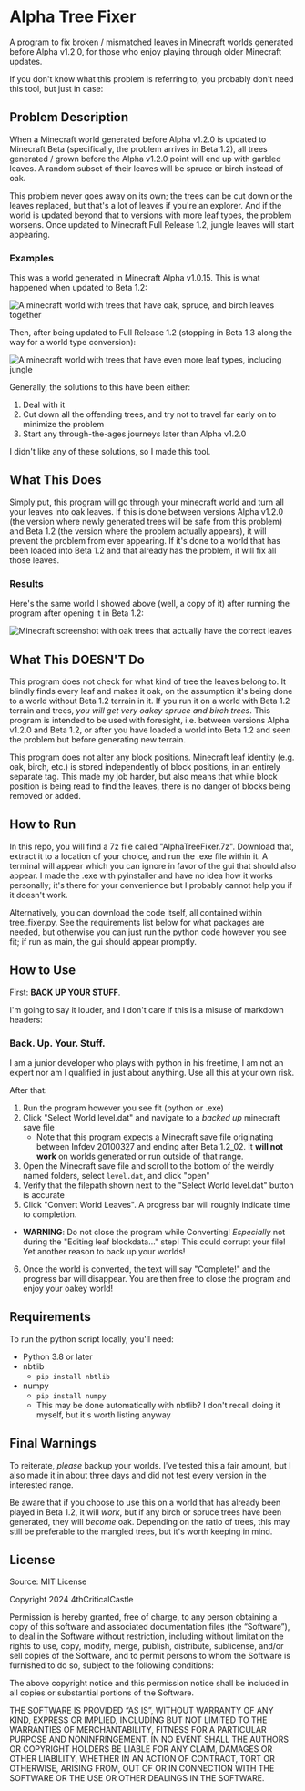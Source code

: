 # Alpha Tree Fixer

A program to fix broken / mismatched leaves in Minecraft worlds generated before Alpha v1.2.0, for those who enjoy playing through older Minecraft updates.

If you don't know what this problem is referring to, you probably don't need this tool, but just in case:

## Problem Description

When a Minecraft world generated before Alpha v1.2.0 is updated to Minecraft Beta (specifically, the problem arrives in Beta 1.2), all trees generated / grown before the Alpha v1.2.0 point will end up with garbled leaves. A random subset of their leaves will be spruce or birch instead of oak.

This problem never goes away on its own; the trees can be cut down or the leaves replaced, but that's a lot of leaves if you're an explorer. And if the world is updated beyond that to versions with more leaf types, the problem worsens. Once updated to Minecraft Full Release 1.2, jungle leaves will start appearing.

### Examples

This was a world generated in Minecraft Alpha v1.0.15. This is what happened when updated to Beta 1.2:

![A minecraft world with trees that have oak, spruce, and birch leaves together](./readme_imgs/Beta1.2.png)

Then, after being updated to Full Release 1.2 (stopping in Beta 1.3 along the way for a world type conversion):

![A minecraft world with trees that have even more leaf types, including jungle](./readme_imgs/FR1.2.png)


Generally, the solutions to this have been either:

1. Deal with it
2. Cut down all the offending trees, and try not to travel far early on to minimize the problem
3. Start any through-the-ages journeys later than Alpha v1.2.0

I didn't like any of these solutions, so I made this tool.

## What This Does

Simply put, this program will go through your minecraft world and turn all your leaves into oak leaves. If this is done between versions Alpha v1.2.0 (the version where newly generated trees will be safe from this problem) and Beta 1.2 (the version where the problem actually appears), it will prevent the problem from ever appearing. If it's done to a world that has been loaded into Beta 1.2 and that already has the problem, it will fix all those leaves.

### Results

Here's the same world I showed above (well, a copy of it) after running the program after opening it in Beta 1.2:

![Minecraft screenshot with oak trees that actually have the correct leaves](./readme_imgs/Beta1.2Fixed.png)

## What This DOESN'T Do

This program does not check for what kind of tree the leaves belong to. It blindly finds every leaf and makes it oak, on the assumption it's being done to a world without Beta 1.2 terrain in it. If you run it on a world with Beta 1.2 terrain and trees, *you will get very oakey spruce and birch trees*. This program is intended to be used with foresight, i.e. between versions Alpha v1.2.0 and Beta 1.2, or after you have loaded a world into Beta 1.2 and seen the problem but before generating new terrain.

This program does not alter any block positions. Minecraft leaf identity (e.g. oak, birch, etc.) is stored independently of block positions, in an entirely separate tag. This made my job harder, but also means that while block position is being read to find the leaves, there is no danger of blocks being removed or added. 

## How to Run

In this repo, you will find a 7z file called "AlphaTreeFixer.7z". Download that, extract it to a location of your choice, and run the .exe file within it. A terminal will appear which you can ignore in favor of the gui that should also appear. I made the .exe with pyinstaller and have no idea how it works personally; it's there for your convenience but I probably cannot help you if it doesn't work.

Alternatively, you can download the code itself, all contained within tree_fixer.py. See the requirements list below for what packages are needed, but otherwise you can just run the python code however you see fit; if run as main, the gui should appear promptly.

## How to Use

First: **BACK UP YOUR STUFF**.

I'm going to say it louder, and I don't care if this is a misuse of markdown headers:

### Back. Up. Your. Stuff.

I am a junior developer who plays with python in his freetime, I am not an expert nor am I qualified in just about anything. Use all this at your own risk.

After that:

1. Run the program however you see fit (python or .exe)
2. Click "Select World level.dat" and navigate to a *backed up* minecraft save file
    - Note that this program expects a Minecraft save file originating between Infdev 20100327 and ending after Beta 1.2_02. It **will not work** on worlds generated or run outside of that range.
3. Open the Minecraft save file and scroll to the bottom of the weirdly named folders, select `level.dat`, and click "open"
4. Verify that the filepath shown next to the "Select World level.dat" button is accurate
5. Click "Convert World Leaves". A progress bar will roughly indicate time to completion.
  - **WARNING**: Do not close the program while Converting! *Especially* not during the "Editing leaf blockdata..." step! This could corrupt your file! Yet another reason to back up your worlds!
6. Once the world is converted, the text will say "Complete!" and the progress bar will disappear. You are then free to close the program and enjoy your oakey world!

## Requirements
To run the python script locally, you'll need:
- Python 3.8 or later
- nbtlib 
  - `pip install nbtlib`
- numpy
  - `pip install numpy`
  - This may be done automatically with nbtlib? I don't recall doing it myself, but it's worth listing anyway

## Final Warnings
To reiterate, *please* backup your worlds. I've tested this a fair amount, but I also made it in about three days and did not test every version in the interested range. 

Be aware that if you choose to use this on a world that has already been played in Beta 1.2, it will *work*, but if any birch or spruce trees have been generated, they will *become* oak. Depending on the ratio of trees, this may still be preferable to the mangled trees, but it's worth keeping in mind.

## License
Source: MIT License

Copyright 2024 4thCriticalCastle

Permission is hereby granted, free of charge, to any person obtaining a copy of this software and associated documentation files (the “Software”), to deal in the Software without restriction, including without limitation the rights to use, copy, modify, merge, publish, distribute, sublicense, and/or sell copies of the Software, and to permit persons to whom the Software is furnished to do so, subject to the following conditions:

The above copyright notice and this permission notice shall be included in all copies or substantial portions of the Software.

THE SOFTWARE IS PROVIDED “AS IS”, WITHOUT WARRANTY OF ANY KIND, EXPRESS OR IMPLIED, INCLUDING BUT NOT LIMITED TO THE WARRANTIES OF MERCHANTABILITY, FITNESS FOR A PARTICULAR PURPOSE AND NONINFRINGEMENT. IN NO EVENT SHALL THE AUTHORS OR COPYRIGHT HOLDERS BE LIABLE FOR ANY CLAIM, DAMAGES OR OTHER LIABILITY, WHETHER IN AN ACTION OF CONTRACT, TORT OR OTHERWISE, ARISING FROM, OUT OF OR IN CONNECTION WITH THE SOFTWARE OR THE USE OR OTHER DEALINGS IN THE SOFTWARE.
